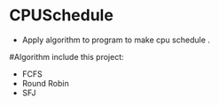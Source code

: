# CPUSchedule

- Apply algorithm to program to make cpu schedule .

#Algorithm include this project:
- FCFS
- Round Robin
- SFJ
